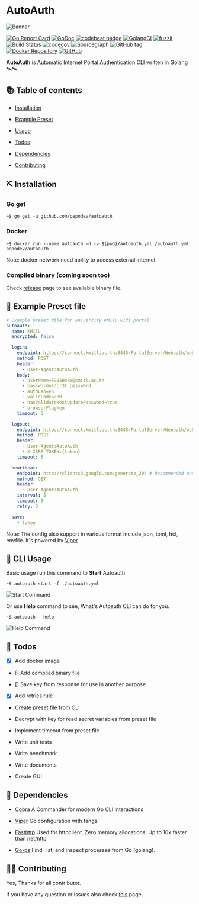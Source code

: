 # AutoAuth

![Banner](https://raw.githubusercontent.com/PePoDev/pepodev.github.io/master/doc-assets/autoauth/banner.png)

[![Go Report Card](https://goreportcard.com/badge/github.com/pepodev/autoauth)](https://goreportcard.com/report/github.com/pepodev/autoauth)
[![GoDoc](https://godoc.org/github.com/PePoDev/autoauth?status.svg)](http://godoc.org/github.com/PePoDev/autoauth)
[![codebeat badge](https://codebeat.co/badges/b7d3c2af-ac18-457e-9ff0-4976f11061d3)](https://codebeat.co/projects/github-com-pepodev-autoauth-master)
[![GolangCI](https://golangci.com/badges/github.com/PePoDev/autoauth.svg)](https://golangci.com)
[![fuzzit](https://app.fuzzit.dev/badge?org_id=pepodev-gh)](https://app.fuzzit.dev/orgs/pepodev-gh/dashboard)
[![Build Status](https://travis-ci.com/PePoDev/autoauth.svg?branch=master)](https://travis-ci.com/PePoDev/autoauth)
[![codecov](https://codecov.io/gh/PePoDev/autoauth/branch/master/graph/badge.svg)](https://codecov.io/gh/PePoDev/autoauth)
[![Sourcegraph](https://sourcegraph.com/github.com/PePoDev/autoauth/-/badge.svg)](https://sourcegraph.com/github.com/PePoDev/autoauth?badge)
[![GitHub tag](https://img.shields.io/github/tag/PePoDev/autoauth.svg)](https://github.com/PePoDev/autoauth/releases/latest)
[![Docker Repository](https://img.shields.io/docker/cloud/build/pepodev/autoauth)](https://hub.docker.com/r/pepodev/autoauth)
[![GitHub](https://img.shields.io/github/license/pepodev/autoauth)](https://github.com/PePoDev/autoauth/blob/master/LICENSE)

**AutoAuth** is Automatic Internet Portal Authentication CLI written in Golang 🛰🛰

## 📚 Table of contents

- [Installation](#-installation)

- [Example Preset](#-example-preset-file)

- [Usage](#-cli-usage)

- [Todos](#-todos)

- [Dependencies](#-dependencies)

- [Contributing](#️️-contributing)

## ⛏ Installation

### Go get

```console
~$ go get -u github.com/pepodev/autoauth
```

### Docker

```console
~$ docker run --name autoauth -d -v ${pwd}/autoauth.yml:/autoauth.yml pepodev/autoauth
```

Note: docker network need ability to access external internet

### Complied binary (coming soon too)

Check [release](https://github.com/PePoDev/autoauth/releases) page to see available binary file.

## 📃 Example Preset file

```yml
# Example preset file for univercity KMITL wifi portal
autoauth:
  name: KMITL
  encrypted: false

  login:
    endpoint: https://connect.kmitl.ac.th:8445/PortalServer/Webauth/webAuthAction!login.action
    method: POST
    header:
      - User-Agent:AutoAuth
    body:
      - userName=59050xxx@kmitl.ac.th
      - password=s3cr3t_p@ssw0rd
      - authLan=en
      - validCode=200
      - hasValidateNextUpdatePassword=true
      - browserFlag=en
    timeout: 5

  logout:
    endpoint: https://connect.kmitl.ac.th:8445/PortalServer/Webauth/webAuthAction!logout.action
    method: POST
    header:
      - User-Agent:AutoAuth
      - X-XSRF-TOKEN:{token}
    timeout: 5

  heartbeat:
    endpoint: http://clients3.google.com/generate_204 # Recommended endpoint for heartbeat
    method: GET
    header:
      - User-Agent:AutoAuth
    interval: 5
    timeout: 5
    retry: 3

  save:
    - token
```

Note: The config also support in various format include json, toml, hcl, envfile. It's powered by [Viper](https://github.com/spf13/viper)

## 📕 CLI Usage

Basic usage run this command to **Start** Autoauth

```console
~$ autoauth start -f ./autoauth.yml
```

![Start Command](https://raw.githubusercontent.com/PePoDev/pepodev.github.io/master/doc-assets/autoauth/screenshots/screenshot-2.png)

Or use **Help** command to see, What's Autoauth CLI can do for you.

```console
~$ autoauth --help
```

![Help Command](https://raw.githubusercontent.com/PePoDev/pepodev.github.io/master/doc-assets/autoauth/screenshots/screenshot-1.png)

## 📝 Todos

- [x] Add docker image

- [] Add complied binary file

- [] Save key from response for use in another purpose

- [x] Add retries rule

- Create preset file from CLI

- Decrypt with key for read secret variables from preset file

- ~~Implement timeout from preset file~~

- Write unit tests

- Write benchmark

- Write documents

- Create GUI

## 🛒 Dependencies

- [Cobra](https://github.com/spf13/cobra) A Commander for modern Go CLI interactions

- [Viper](https://github.com/spf13/viper) Go configuration with fangs

- [Fasthttp](https://github.com/valyala/fasthttp) Used for httpclient. Zero memory allocations. Up to 10x faster than net/http

- [Go-ps](https://github.com/mitchellh/go-ps) Find, list, and inspect processes from Go (golang).

## 🕵️‍♀️ Contributing

Yes, Thanks for all contributor.

If you have any question or issues also check [this](https://github.com/PePoDev/autoauth/issues/new) page.
